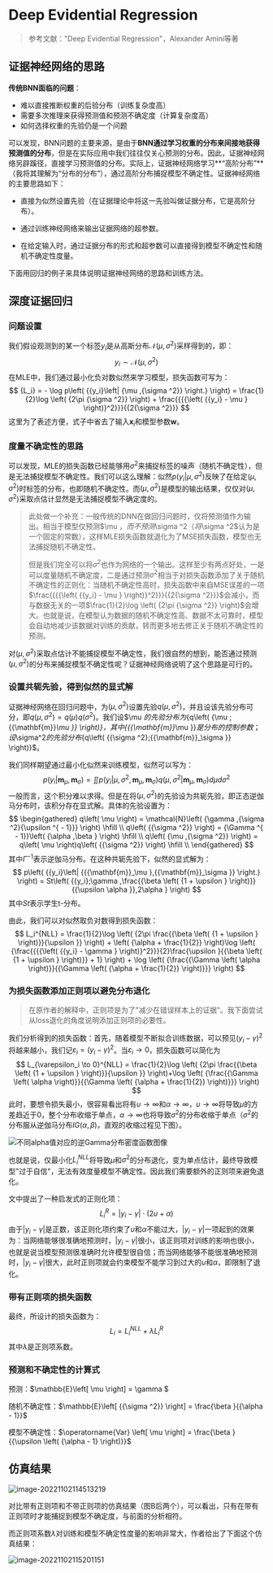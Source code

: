 # Deep Evidential Regression

> 参考文献："Deep Evidential Regression"，Alexander Amini等著

## 证据神经网络的思路

**传统BNN面临的问题**：

- 难以直接推断权重的后验分布（训练复杂度高）
- 需要多次推理来获得预测值和预测不确定度（计算复杂度高）
- 如何选择权重的先验仍是一个问题

可以发现，BNN问题的主要来源，是由于**BNN通过学习权重的分布来间接地获得预测值的分布**，但是在实际应用中我们往往仅关心预测的分布。因此，证据神经网络另辟蹊径，直接学习预测值的分布。实际上，证据神经网络学习**“高阶分布”**（我将其理解为“分布的分布”），通过高阶分布捕捉模型不确定性。证据神经网络的主要思路如下：

- 直接为似然设置先验（在证据理论中将这一先验叫做证据分布，它是高阶分布）。

- 通过训练神经网络来输出证据网络的超参数。

- 在给定输入时，通过证据分布的形式和超参数可以直接得到模型不确定性和随机不确定性度量。

下面用回归的例子来具体说明证据神经网络的思路和训练方法。

## 深度证据回归

### 问题设置

我们假设观测到的某一个标签$y_i$是从高斯分布$\mathcal{N}\left( {\mu ,{\sigma ^2}} \right)$采样得到的，即：
$$
{y_i} \sim \mathcal{N}\left( {\mu ,{\sigma ^2}} \right)
$$
在MLE中，我们通过最小化负对数似然来学习模型，损失函数可写为：
$$
{L_i} =  - \log p\left( {{y_i}\left| {\mu ,{\sigma ^2}} \right.} \right) = \frac{1}{2}\log \left( {2\pi {\sigma ^2}} \right) + \frac{{{{\left( {{y_i} - \mu } \right)}^2}}}{{2{\sigma ^2}}}
$$
这里为了表述方便，式子中省去了输入${\mathbf x}_i$和模型参数$\mathbf w$。

### 度量不确定性的思路

可以发现，MLE的损失函数已经能够用${{\sigma ^2}}$来捕捉标签的噪声（随机不确定性），但是无法捕捉模型不确定性。我们可以这么理解：似然$p\left( {{y_i}\left| {\mu ,{\sigma ^2}} \right.} \right)$反映了在给定$\left( {\mu ,{\sigma ^2}} \right)$时标签的分布，也即随机不确定性。而$\left( {\mu ,{\sigma ^2}} \right)$是模型的输出结果，仅仅对$\left( {\mu ,{\sigma ^2}} \right)$采取点估计显然是无法捕捉模型不确定度的。

> 此处做一个补充：一般传统的DNN在做回归问题时，仅将预测值作为输出。相当于模型仅预测$\mu $，而不预测$\sigma ^2$（将$\sigma ^2$认为是一个固定的常数），这样MLE损失函数就退化为了MSE损失函数，模型也无法捕捉随机不确定性。
>
> 但是我们完全可以将$\sigma ^2$也作为网络的一个输出。这样至少有两点好处，一是可以度量随机不确定度，二是通过预测$\sigma ^2$相当于对损失函数添加了关于随机不确定性的正则化：当随机不确定性高时，损失函数中来自MSE误差的一项$\frac{{{{\left( {{y_i} - \mu } \right)}^2}}}{{2{\sigma ^2}}}$会减小，而与数据无关的一项$\frac{1}{2}\log \left( {2\pi {\sigma ^2}} \right)$会增大。也就是说，在模型认为数据的随机不确定性高、数据不太可靠时，模型会自动地减少该数据对训练的贡献，转而更多地去修正关于随机不确定性的预测。

对$\left( {\mu ,{\sigma ^2}} \right)$采取点估计不能捕捉模型不确定性，我们很自然的想到，能否通过预测$\left( {\mu ,{\sigma ^2}} \right)$的分布来捕捉模型不确定性呢？证据神经网络说明了这个思路是可行的。

### 设置共轭先验，得到似然的显式解

证据神经网络在回归问题中，为$\left( {\mu ,{\sigma ^2}} \right)$设置先验$q\left( {\mu ,{\sigma ^2}} \right)$，并且设该先验分布可分，即$q\left( {\mu ,{\sigma ^2}} \right) = q\left( \mu  \right)q\left( {{\sigma ^2}} \right)$。我们设$\mu $的先验分布为${q\left( {\mu ;{{\mathbf{m}}_\mu }} \right)}$，其中${{{\mathbf{m}}_\mu }}$是分布的控制参数；设$\sigma^2$的先验分布${q\left( {{\sigma ^2};{{\mathbf{m}}_\sigma }} \right)}$。

我们同样期望通过最小化似然来训练模型，似然可以写为：
$$
p\left( {{y_i}\left| {{{\mathbf{m}}_\mu },{{\mathbf{m}}_\sigma }} \right.} \right) = \iint {p\left( {{y_i}\left| {\mu ,{\sigma ^2},{{\mathbf{m}}_\mu },{{\mathbf{m}}_\sigma }} \right.} \right)q\left( {\mu ,{\sigma ^2}\left| {{{\mathbf{m}}_\mu },{{\mathbf{m}}_\sigma }} \right.} \right)d\mu d{\sigma ^2}}
$$
一般而言，这个积分难以求得。但是在将$\left( {\mu ,{\sigma ^2}} \right)$的先验设为共轭先验，即正态逆伽马分布时，该积分存在显式解。具体的先验设置为：
$$
\begin{gathered}
  q\left( \mu  \right) = \mathcal{N}\left( {\gamma ,{\sigma ^2}{\upsilon ^{ - 1}}} \right) \hfill \\
  q\left( {{\sigma ^2}} \right) = {\Gamma ^{ - 1}}\left( {\alpha ,\beta } \right) \hfill \\
  q\left( {\mu ,{\sigma ^2}} \right) = q\left( \mu  \right)q\left( {{\sigma ^2}} \right) \hfill \\ 
\end{gathered}
$$
其中${\Gamma ^{ - 1}}$表示逆伽马分布。在这种共轭先验下，似然的显式解为：
$$
p\left( {{y_i}\left| {{{\mathbf{m}}_\mu },{{\mathbf{m}}_\sigma }} \right.} \right) = St\left( {{y_i};\gamma ,\frac{{\beta \left( {1 + \upsilon } \right)}}{{\upsilon \alpha }},2\alpha } \right)
$$
其中$St$表示学生t-分布。

由此，我们可以对似然取负对数得到损失函数：
$$
L_i^{NLL} = \frac{1}{2}\log \left( {2\pi \frac{{\beta \left( {1 + \upsilon } \right)}}{\upsilon }} \right) + \left( {\alpha  + \frac{1}{2}} \right)\log \left( {\frac{{{{\left( {{y_i} - \gamma } \right)}^2}}}{2}\frac{\upsilon }{{\beta \left( {1 + \upsilon } \right)}} + 1} \right) + \log \left( {\frac{{\Gamma \left( \alpha  \right)}}{{\Gamma \left( {\alpha  + \frac{1}{2}} \right)}}} \right)
$$

### 为损失函数添加正则项以避免分布退化

> 在原作者的解释中，正则项是为了"减少在错误样本上的证据"。我下面尝试从loss退化的角度说明添加正则项的必要性。

我们分析得到的损失函数：首先，随着模型不断拟合训练数据，可以预见${{{\left( {{y_i} - \gamma } \right)}^2}}$将越来越小，我们记${\varepsilon_i  = {{\left( {{y_i} - \gamma } \right)}^2}}$。当${\varepsilon_i  \to 0}$，损失函数可以简化为
$$
L_{\varepsilon_i  \to 0}^{NLL} = \frac{1}{2}\log \left( {2\pi \frac{{\beta \left( {1 + \upsilon } \right)}}{\upsilon }} \right)+\log \left( {\frac{{\Gamma \left( \alpha  \right)}}{{\Gamma \left( {\alpha  + \frac{1}{2}} \right)}}} \right)
$$
此时，要想令损失最小，很容易看出将有${\upsilon  \to \infty }$和${\alpha  \to \infty }$，${\upsilon  \to \infty }$将导致$\mu$的方差趋近于0，整个分布收缩于单点，${\alpha  \to \infty }$也将导致$\sigma^2$的分布收缩于单点（$\sigma^2$的分布服从逆伽马分布$IG\left( {\alpha ,\beta } \right)$，直观的收缩过程见下图）。

![不同alpha值对应的逆Gamma分布密度函数图像](https://img-blog.csdn.net/20180407165809537?watermark/2/text/aHR0cDovL2Jsb2cuY3Nkbi5uZXQvd2VpeGluXzQxODc1MDUy/font/5a6L5L2T/fontsize/400/fill/I0JBQkFCMA==/dissolve/70/gravity/SouthEast)

也就是说，仅最小化$L_i^{NLL}$将导致$\mu$和$\sigma^2$的分布退化，变为单点估计，最终导致模型"过于自信"，无法有效度量模型不确定性。因此我们需要额外的正则项来避免退化。

文中提出了一种启发式的正则化项：
$$
L_i^R = \left| {{y_i} - \gamma } \right| \cdot \left( {2\upsilon  + \alpha } \right)
$$
由于$\left| {{y_i} - \gamma } \right|$是正数，该正则化项约束了$\upsilon$和$\alpha$不能过大，$\left| {{y_i} - \gamma } \right|$一项起到的效果为：当网络能够很准确地预测时，$\left| {{y_i} - \gamma } \right|$很小，该正则项对训练的影响也很小，也就是说当模型预测很准确时允许模型很自信；而当网络能够不能很准确地预测时，$\left| {{y_i} - \gamma } \right|$很大，此时正则项就会约束模型不能学习到过大的$\upsilon$和$\alpha$，即限制了退化。

### 带有正则项的损失函数

最终，所设计的损失函数为：
$$
{L_i} = L_i^{NLL} + \lambda L_i^R
$$
其中$\lambda$是正则项系数。

### 预测和不确定性的计算式

预测：$\mathbb{E}\left[ \mu  \right] = \gamma $

随机不确定性：$\mathbb{E}\left[ {{\sigma ^2}} \right] = \frac{\beta }{{\alpha  - 1}}$

模型不确定性：$\operatorname{Var} \left[ \mu  \right] = \frac{\beta }{{\upsilon \left( {\alpha  - 1} \right)}}$

## 仿真结果

![image-20221102114513219](C:\Users\WarmyWind\AppData\Roaming\Typora\typora-user-images\image-20221102114513219.png)

对比带有正则项和不带正则项的仿真结果（图B后两个），可以看出，只有在带有正则项时才能捕捉到模型不确定度，与前面的分析相符。

而正则项系数$\lambda$对训练和模型不确定性度量的影响非常大，作者给出了下面这个仿真结果：

![image-20221102115201151](C:\Users\WarmyWind\AppData\Roaming\Typora\typora-user-images\image-20221102115201151.png)
